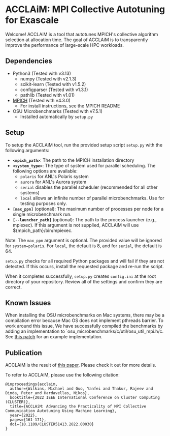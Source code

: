# ACCLAiM: MPI Collective Autotuning for Exascale

Welcome! ACCLAiM is a tool that autotunes MPICH's collective algorithm selection at allocation time.
The goal of ACCLAiM is to transparently improve the performance of large-scale HPC workloads.

## Dependencies

* Python3 (Tested with v3.13)
	* numpy (Tested with v2.1.3)
 	* scikit-learn (Tested with v1.5.2)
	* configparser (Tested with v1.3.1)
	* pathlib (Tested with v1.01)  
* [MPICH](https://github.com/pmodels/mpich) (Tested with v4.3.0) 
	* For install instructions, see the MPICH README
* OSU Microbenchmarks (Tested with v7.5.1)
	* Installed automatically by `setup.py`	

## Setup

To setup the ACCLAiM tool, run the provided setup script `setup.py` with the following arguments:
- **`<mpich_path>`**: The path to the MPICH installation directory
- **`<system_type>`**: The type of system used for parallel scheduling. The following options are available:
  - `polaris` for ANL's Polaris system
  - `aurora` for ANL's Aurora system
  - `serial` disables the parallel scheduler (recommended for all other systems)
  - `local` allows an infinite number of parallel microbenchmarks. Use for testing purposes only.
- **`[max_ppn]`** (optional): The maximum number of processes per node for a single microbenchmark run.
- **`[--launcher_path]`** (optional): The path to the process launcher (e.g., mpiexec). If this argument is not supplied, ACCLAiM will use ${mpich_path}/bin/mpiexec.

Note: The `max_ppn` argument is optional. The provided value will be ignored for `system=polaris`.
For `local`, the default is 8, and for `serial`, the default is 64.

`setup.py` checks for all required Python packages and will fail if they are not detected.
If this occurs, install the requested package and re-run the script.

When it completes successfully, `setup.py` creates `config.ini` at the root directory of your repository.
Review all of the settings and confirm they are correct.

## Known Issues

When installing the OSU microbenchmarks on Mac systems, there may be a compilation error because Mac OS does not implement pthreads barrier.
To work around this issue, We have successfully compiled the benchmarks by adding an implementation to `osu_microbenchmarks/c/util/osu_util_mpi.h/c.
See [this patch](https://github.com/pmwkaa/ioarena/commit/b8854d4b164591cb62a97f67a6dc3645b26f4b39#diff-32028cf20b50afd839db7008666a051ba761b4947f1690445f42bda23705c96bR37) for an example implementation.

## Publication

ACCLAiM is the result of [this paper](https://mjwilkins.org/assets/pdfs/acclaim.pdf). Please check it out for more details.

To refer to ACCLAiM, please use the following citation:
```
@inproceedings{acclaim,
  author={Wilkins, Michael and Guo, Yanfei and Thakur, Rajeev and Dinda, Peter and Hardavellas, Nikos},
  booktitle={2022 IEEE International Conference on Cluster Computing (CLUSTER)}, 
  title={ACCLAiM: Advancing the Practicality of MPI Collective Communication Autotuning Using Machine Learning}, 
  year={2022},
  pages={161-171},
  doi={10.1109/CLUSTER51413.2022.00030}
}
```
